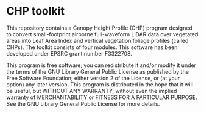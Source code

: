 # CHP toolkit
This repository contains a Canopy Height Profile (CHP) program designed to convert small-footprint airborne full-waveform LiDAR data over vegetated areas into Leaf Area Index and vertical vegetation foliage profiles (called CHPs). The toolkit consists of four modules.
This software has been developed under EPSRC grant number F3322708.

This program is free software; you can redistribute it and/or modify it under the terms of the GNU Library General Public License as published by the Free Software Foundation; either version 2 of the License, or (at your option) any later version. This program is distributed in the hope that it will be useful, but WITHOUT ANY WARRANTY; without even the implied warranty of MERCHANTABILITY or FITNESS FOR A PARTICULAR PURPOSE. See the GNU Library General Public License for more details.
